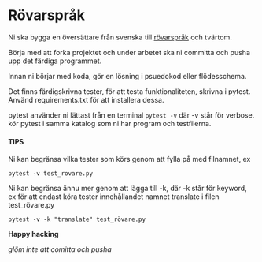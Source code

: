 # Rövarspråk

Ni ska bygga en översättare från svenska till  [rövarspråk](https://sv.wikipedia.org/wiki/R%C3%B6varspr%C3%A5ket)  och tvärtom.

Börja med att forka projektet och under arbetet ska ni committa och pusha upp det färdiga programmet.

Innan ni börjar med koda, gör en lösning i psuedokod eller flödesschema.

Det finns färdigskrivna tester, för att testa funktionaliteten, skrivna i pytest. Använd requirements.txt för att installera dessa.

pytest använder ni lättast från en terminal ```pytest -v``` där -v står för verbose. kör pytest i samma katalog som ni har program och testfilerna.

#### TIPS
Ni kan begränsa vilka tester som körs genom att fylla på med filnamnet, ex

```
pytest -v test_rovare.py
```
Ni kan begränsa ännu mer genom att lägga till -k, där -k står för keyword, ex för att endast köra tester innehållandet namnet translate i filen test_rövare.py

```
pytest -v -k "translate" test_rövare.py

```


**Happy hacking**

*glöm inte att comitta och pusha*
